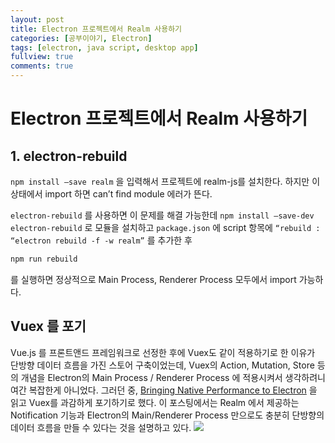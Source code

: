 ```yaml
---
layout: post
title: Electron 프로젝트에서 Realm 사용하기
categories: [공부이야기, Electron]
tags: [electron, java script, desktop app]
fullview: true
comments: true
---
```

# Electron 프로젝트에서 Realm 사용하기
## 1. electron-rebuild
`npm install —save realm`
을 입력해서 프로젝트에 realm-js를 설치한다.
하지만 이 상태에서 import 하면 can’t find module 에러가 뜬다.

`electron-rebuild` 를 사용하면 이 문제를 해결 가능한데
`npm install —save-dev electron-rebuild` 로 모듈을 설치하고
`package.json` 에 script 항목에
`“rebuild : “electron rebuild -f -w realm”` 를 추가한 후

```sh
npm run rebuild
```

를 실행하면 정상적으로 Main Process, Renderer Process 모두에서 import 가능하다.

## Vuex 를 포기
Vue.js 를 프론트앤드 프레임워크로 선정한 후에 Vuex도 같이 적용하기로 한 이유가 단방향 데이터 흐름을 가진 스토어 구축이었는데, Vuex의 Action, Mutation, Store 등의 개념을 Electron의 Main Process / Renderer Process 에 적용시켜서 생각하려니 여간 복잡한게 아니었다. 그러던 중, [Bringing Native Performance to Electron](https://realm.io/blog/native-performance-electron-realm/) 을 읽고 Vuex를 과감하게 포기하기로 했다.
이 포스팅에서는 Realm 에서 제공하는 Notification 기능과 Electron의 Main/Renderer Process 만으로도 충분히 단방향의 데이터 흐름을 만들 수 있다는 것을 설명하고 있다.
![](&&&SFLOCALFILEPATH&&&realm+electron.png)
